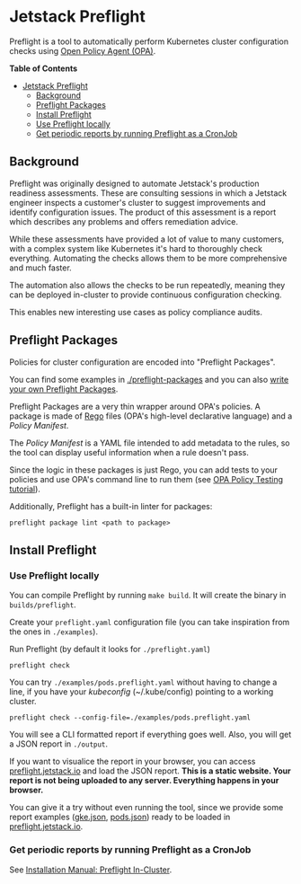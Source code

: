 # Jetstack Preflight

Preflight is a tool to automatically perform Kubernetes cluster configuration checks using [Open Policy Agent (OPA)](https://www.openpolicyagent.org/).

<!-- markdown-toc start - Don't edit this section. Run M-x markdown-toc-refresh-toc -->
**Table of Contents**

- [Jetstack Preflight](#jetstack-preflight)
    - [Background](#background)
    - [Preflight Packages](#preflight-packages)
    - [Install Preflight](#install-preflight)
    - [Use Preflight locally](#use-preflight-locally)
    - [Get periodic reports by running Preflight as a CronJob](#get-periodic-reports-by-running-preflight-as-a-cronjob)

<!-- markdown-toc end -->


## Background

Preflight was originally designed to automate Jetstack's
production readiness assessments.
These are consulting sessions in which a Jetstack engineer inspects a customer's
cluster to suggest improvements and identify configuration issues. 
The product of this assessment is a report
which describes any problems and offers remediation advice.

While these assessments have provided a lot of value to many customers,
with a complex system like Kubernetes it's hard to thoroughly check everything.
Automating the checks allows them to be more comprehensive and much faster.

The automation also allows the checks to be run repeatedly,
meaning they can be deployed in-cluster to provide continuous configuration checking.

This enables new interesting use cases as policy compliance audits.

## Preflight Packages

Policies for cluster configuration are encoded into "Preflight Packages".

You can find some examples in [./preflight-packages](./preflight-packages) and you can also [write your own Preflight Packages](./docs/how_to_write_packages.md).

Preflight Packages are a very thin wrapper around OPA's policies. A package is made of [Rego](https://www.openpolicyagent.org/docs/latest/#rego) files (OPA's high-level declarative language) and a *Policy Manifest*.

The *Policy Manifest* is a YAML file intended to add metadata to the rules, so the tool can display useful information when a rule doesn't pass.

Since the logic in these packages is just Rego, you can add tests to your policies and use OPA's command line to run them (see [OPA Policy Testing tutorial](https://www.openpolicyagent.org/docs/latest/policy-testing/)).

Additionally, Preflight has a built-in linter for packages:

```
preflight package lint <path to package>
```

## Install Preflight

### Use Preflight locally

You can compile Preflight by running `make build`. It will create the binary in `builds/preflight`.

Create your `preflight.yaml` configuration file (you can take inspiration from the ones in `./examples`).

Run Preflight (by default it looks for `./preflight.yaml`)

```
preflight check
```

You can try `./examples/pods.preflight.yaml` without having to change a line, if you have your *kubeconfig* (~/.kube/config) pointing to a working cluster.

```
preflight check --config-file=./examples/pods.preflight.yaml
```

You will see a CLI formatted report if everything goes well. Also, you will get a JSON report in `./output`. 

If you want to visualice the report in your browser, you can access [preflight.jetstack.io](https://preflight.jetstack.io/) and load the JSON report. **This is a static website. Your report is not being uploaded to any server. Everything happens in your browser.**

You can give it a try without even running the tool, since we provide some report examples ([gke.json](./examples/reports/gke.json), [pods.json](./examples/reports/pods.json)) ready to be loaded in [preflight.jetstack.io](https://preflight.jetstack.io/).

### Get periodic reports by running Preflight as a CronJob

See [Installation Manual: Preflight In-Cluster](./docs/installation_manual_in_cluster.md).
